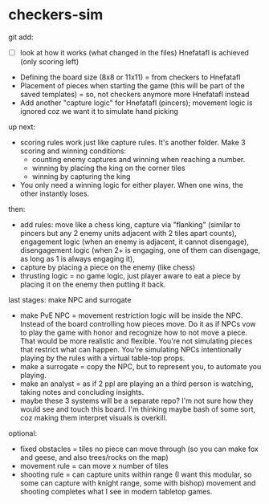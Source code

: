 # checkers-sim

git add:
- [ ] look at how it works (what changed in the files)
Hnefatafl is achieved (only scoring left)
- Defining the board size (8x8 or 11x11) = from checkers to Hnefatafl
- Placement of pieces when starting the game (this will be part of the saved templates) = so, not checkers anymore more Hnefatafl instead
- Add another "capture logic" for Hnefatafl (pincers); movement logic is ignored coz we want it to simulate hand picking

up next:

- scoring rules work just like capture rules. It's another folder. Make 3 scoring and winning conditions:
  - counting enemy captures and winning when reaching a number.
  - winning by placing the king on the corner tiles
  - winning by capturing the king
- You only need a winning logic for either player. When one wins, the other instantly loses.

then:
- add rules: move like a chess king, capture via "flanking" (similar to pincers but any 2 enemy units adjacent with 2 tiles apart counts),
engagement logic (when an enemy is adjacent, it cannot disengage), disengagement logic (when 2+ is engaging, one of them can disengage, as long as 1 is always engaging it),
- capture by placing a piece on the enemy (like chess)
- thrusting logic = no game logic, just player aware to eat a piece by placing it on the enemy then putting it back.

last stages: make NPC and surrogate
- make PvE NPC = movement restriction logic will be inside the NPC. Instead of the board controlling how pieces move. Do it as if
NPCs vow to play the game with honor and recognize how to not move a piece. That would be more realistic and flexible.
You're not simulating pieces that restrict what can happen. You're simulating NPCs intentionally playing by the rules with
a virtual table-top props.
- make a surrogate = copy the NPC, but to represent you, to automate you playing.
- make an analyst = as if 2 ppl are playing an a third person is watching, taking notes and concluding insights.
- maybe these 3 systems will be a separate repo? I'm not sure how they would see and touch this board.
I'm thinking maybe bash of some sort, coz making them interpret visuals is overkill.

optional:
- fixed obstacles = tiles no piece can move through (so you can make fox and geese, and also trees/rocks on the map)
- movement rule = can move x number of tiles
- shooting rule = can capture units within range (I want this modular, so some can capture with knight range, some with bishop)
movement and shooting completes what I see in modern tabletop games.
